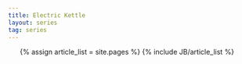 ```yaml
---
title: Electric Kettle
layout: series
tag: series
---
```

<ul>
  	  {% assign article_list = site.pages %}
  	  {% include JB/article_list %}
</ul>
